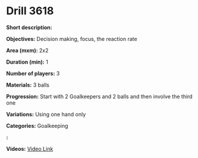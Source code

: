 # Drill 3618

**Short description:**


**Objectives:**
Decision making, focus, the reaction rate

**Area (mxm):**
2x2

**Duration (min):**
1

**Number of players:**
3

**Materials:**
3 balls

**Progression:**
Start with 2 Goalkeepers and 2 balls and then involve the third one

**Variations:**
Using one hand only

**Categories:**
Goalkeeping

**:**


**Videos:**
[Video Link](https://www.youtube.com/embed/_xp0UbielwE)

